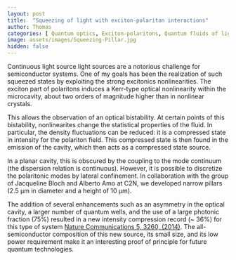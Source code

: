 ```yaml
---
layout: post
title:  "Squeezing of light with exciton-polariton interactions"
author: Thomas
categories: [ Quantum optics, Exciton-polaritons, Quantum fluids of light, Strongly interacting bosons ]
image: assets/images/Squeezing-Pillar.jpg
hidden: false
---
```

Continuous light source light sources are a notorious challenge for semiconductor systems. 
One of my goals has been the realization of such squeezed states by exploiting the strong excitonics nonlinearities. 
The exciton part of polaritons induces a Kerr-type optical nonlinearity within the microcavity, about two orders of magnitude higher than in nonlinear crystals.

This allows the observation of an optical bistability. At certain points of this bistability, nonlinearites change the statistical properties of the fluid. 
In particular, the density fluctuations can be reduced: it is a compressed state in intensity for the polariton field. 
This compressed state is then found in the emission of the cavity, which then acts as a compressed state source.

In a planar cavity, this is obscured by the coupling to the mode continuum (the dispersion relation is continuous). 
However, it is possible to discretize the polaritonic modes by lateral confinement. 
In collaboration with the group of Jacqueline Bloch and Alberto Amo at C2N, we developed narrow pillars (2.5 μm in diameter and a height of 10 μm).

The addition of several enhancements such as an asymmetry in the optical cavity, a larger number of quantum wells, and the use of a large photonic fraction (75%) resulted in a new intensity compression record (~ 36%) for this type of system [Nature Communications 5, 3260, (2014)](https://www.nature.com/articles/ncomms4260). 
The all-semiconductor composition of this new source, its small size, and its low power requirement make it an interesting proof of principle for future quantum technologies.